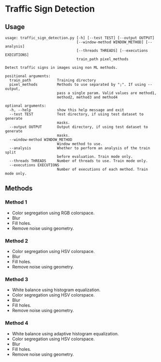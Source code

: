 # Traffic Sign Detection

## Usage

```
usage: traffic_sign_detection.py [-h] [--test TEST] [--output OUTPUT]
                                 [--window-method WINDOW_METHOD] [--analysis]
                                 [--threads THREADS] [--executions EXECUTIONS]
                                 train_path pixel_methods

Detect traffic signs in images using non ML methods.

positional arguments:
  train_path            Training directory
  pixel_methods         Methods to use separated by ";". If using --output,
                        pass a single param. Valid values are method1,
                        method2, method3 and method4

optional arguments:
  -h, --help            show this help message and exit
  --test TEST           Test directory, if using test dataset to generate
                        masks.
  --output OUTPUT       Output directory, if using test dataset to generate
                        masks.
  --window-method WINDOW_METHOD
                        Window method to use.
  --analysis            Whether to perform an analysis of the train split
                        before evaluation. Train mode only.
  --threads THREADS     Number of threads to use. Train mode only.
  --executions EXECUTIONS
                        Number of executions of each method. Train mode only.

```

## Methods

### Method 1

- Color segregation using RGB colorspace.
- Blur
- Fill holes.
- Remove noise using geometry.

### Method 2

- Color segregation using HSV colorspace.
- Blur
- Fill holes.
- Remove noise using geometry.

### Method 3

- White balance using histogram equalization.
- Color segregation using HSV colorspace.
- Blur
- Fill holes.
- Remove noise using geometry.

### Method 4

- White balance using adaptive histogram equalization.
- Color segregation using HSV colorspace.
- Blur
- Fill holes.
- Remove noise using geometry.
